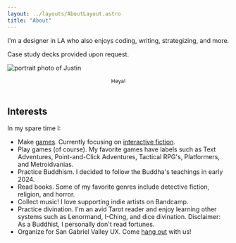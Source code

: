 ```yaml
---
layout: ../layouts/AboutLayout.astro
title: "About"
---
```


I'm a designer in LA who also enjoys coding, writing, strategizing, and more.

Case study decks provided upon request.

<p>
  <img src="/assets/me.jpg" class="mx-auto" alt="portrait photo of Justin" style="border-width: 2px; --tw-border-opacity: 1; border-color: rgba(var(--color-border), var(--tw-border-opacity)); max-width: 100%; height: auto;">
</p>
<p class="post-image" style="
  margin-top: 0px;
  margin-bottom: 3rem;
  padding-top: 0px;
  text-align: center;
  font-size: 0.75rem;
  line-height: 1rem;
  color: var(--color-card-muted);"
  >Heya!</p>

  <!-- ![portrait photo of Justin](@assets/images/me.jpg) -->

## Interests

In my spare time I:

- Make [games](https://bruhstin.itch.io/). Currently focusing on [interactive fiction](https://en.wikipedia.org/wiki/Interactive_fiction).
- Play games (of course). My favorite games have labels such as Text Adventures, Point-and-Click Adventures, Tactical RPG's, Platformers, and Metroidvanias.
- Practice Buddhism. I decided to follow the Buddha's teachings in early 2024.
- Read books. Some of my favorite genres include detective fiction, religion, and horror.
- Collect music! I love supporting indie artists on Bandcamp.
- Practice divination. I'm an avid Tarot reader and enjoy learning other systems such as Lenormand, I-Ching, and dice divination. Disclaimer: As a Buddhist, I personally don't read fortunes.
- Organize for San Gabriel Valley UX. Come [hang out](https://sgvux.design/) with us!
